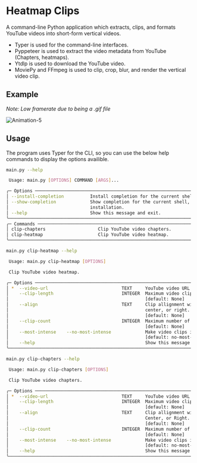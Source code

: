 # Heatmap Clips
A command-line Python application which extracts, clips, and formats YouTube videos into short-form vertical videos.

- Typer is used for the command-line interfaces.
- Pyppeteer is used to extract the video metadata from YouTube (Chapters, heatmaps).
- Ytdlp is used to download the YouTube video.
- MoviePy and FFmpeg is used to clip, crop, blur, and render the vertical video clip.

## Example
*Note: Low framerate due to being a .gif file*

![Animation-5](https://user-images.githubusercontent.com/23462440/216790959-53ffaef8-1078-4750-bb72-9638fcc84ccc.gif)

## Usage
The program uses Typer for the CLI, so you can use the below help commands to display the options availible.

```bash
main.py --help

 Usage: main.py [OPTIONS] COMMAND [ARGS]...

╭─ Options ──────────────────────────────────────────────────────────────────────────────────────────╮
│ --install-completion          Install completion for the current shell.                            │
│ --show-completion             Show completion for the current shell, to copy it or customize the   │
│                               installation.                                                        │
│ --help                        Show this message and exit.                                          │
╰────────────────────────────────────────────────────────────────────────────────────────────────────╯
╭─ Commands ─────────────────────────────────────────────────────────────────────────────────────────╮
│ clip-chapters                    Clip YouTube video chapters.                                      │
│ clip-heatmap                     Clip YouTube video heatmap.                                       │
╰────────────────────────────────────────────────────────────────────────────────────────────────────╯
```

```bash
main.py clip-heatmap --help

 Usage: main.py clip-heatmap [OPTIONS]

 Clip YouTube video heatmap.

╭─ Options ──────────────────────────────────────────────────────────────────────────────────────────╮
│ *  --video-url                            TEXT     YouTube video URL. [default: None] [required]   │
│    --clip-length                          INTEGER  Maximum video clip length in seconds.           │
│                                                    [default: None]                                 │
│    --align                                TEXT     Clip allignment within a heatmap, either left,  │
│                                                    center, or right.                               │
│                                                    [default: None]                                 │
│    --clip-count                           INTEGER  Maximum number of video clips to make.          │
│                                                    [default: None]                                 │
│    --most-intense    --no-most-intense             Make video clips in order of intensity.         │
│                                                    [default: no-most-intense]                      │
│    --help                                          Show this message and exit.                     │
╰────────────────────────────────────────────────────────────────────────────────────────────────────╯

```


```bash
main.py clip-chapters --help

 Usage: main.py clip-chapters [OPTIONS]

 Clip YouTube video chapters.

╭─ Options ──────────────────────────────────────────────────────────────────────────────────────────╮
│ *  --video-url                            TEXT     YouTube video URL. [default: None] [required]   │
│    --clip-length                          INTEGER  Maximum video clip length in seconds.           │
│                                                    [default: None]                                 │
│    --align                                TEXT     Clip allignment within a chapter, either Left,  │
│                                                    Center, or Right.                               │
│                                                    [default: None]                                 │
│    --clip-count                           INTEGER  Maximum number of video clips to make.          │
│                                                    [default: None]                                 │
│    --most-intense    --no-most-intense             Make video clips in order of intensity.         │
│                                                    [default: no-most-intense]                      │
│    --help                                          Show this message and exit.                     │
╰────────────────────────────────────────────────────────────────────────────────────────────────────╯
```

